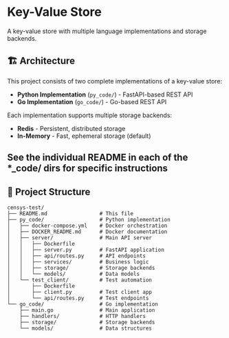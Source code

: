 # Key-Value Store

A key-value store with multiple language implementations and storage backends.

## 🏗️ Architecture

This project consists of two complete implementations of a key-value store:

- **Python Implementation** (`py_code/`) - FastAPI-based REST API
- **Go Implementation** (`go_code/`) - Go-based REST API

Each implementation supports multiple storage backends:
- **Redis** - Persistent, distributed storage
- **In-Memory** - Fast, ephemeral storage (default)

## See the individual README in each of the *_code/ dirs for specific instructions



## 📁 Project Structure

```
censys-test/
├── README.md                 # This file
├── py_code/                  # Python implementation
│   ├── docker-compose.yml    # Docker orchestration
│   ├── DOCKER_README.md      # Docker documentation
│   ├── server/               # Main API server
│   │   ├── Dockerfile
│   │   ├── server.py         # FastAPI application
│   │   ├── api/routes.py     # API endpoints
│   │   ├── services/         # Business logic
│   │   ├── storage/          # Storage backends
│   │   └── models/           # Data models
│   └── test_client/          # Test automation
│       ├── Dockerfile
│       ├── client.py         # Test client app
│       └── api/routes.py     # Test endpoints
└── go_code/                  # Go implementation
    ├── main.go               # Main application
    ├── handlers/             # HTTP handlers
    ├── storage/              # Storage backends
    └── models/               # Data structures
```